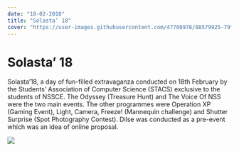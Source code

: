 ```yaml
---
date: "18-02-2018"
title: "Solasta’ 18"
cover: "https://user-images.githubusercontent.com/47708978/88579925-79fcac80-d068-11ea-80cb-9d9b1cdb25ed.jpg"
---
```

# Solasta’ 18

Solasta’18, a day of fun-filled extravaganza conducted on 18th February by the Students’ Association of Computer Science (STACS) exclusive to the students of NSSCE. The Odyssey (Treasure Hunt) and The Voice Of NSS were the two main events. The other programmes were Operation XP (Gaming Event), Light, Camera, Freeze! (Mannequin challenge) and Shutter Surprise (Spot Photography Contest). Dilse was conducted as a pre-event which was an idea of online proposal.

![](https://user-images.githubusercontent.com/47708978/88576090-81b95280-d062-11ea-9e5d-c11b93cfc31f.jpg)